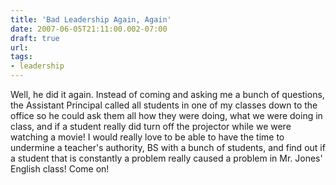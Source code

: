 ```yaml
---
title: 'Bad Leadership Again, Again'
date: 2007-06-05T21:11:00.002-07:00
draft: true
url: 
tags: 
- leadership
---
```


Well, he did it again. Instead of coming and asking me a bunch of questions, the Assistant Principal called all students in one of my classes down to the office so he could ask them all how they were doing, what we were doing in class, and if a student really did turn off the projector while we were watching a movie! I would really love to be able to have the time to undermine a teacher's authority, BS with a bunch of students, and find out if a student that is constantly a problem really caused a problem in Mr. Jones' English class! Come on!